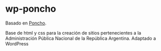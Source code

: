 # wp-poncho
Basado en [Poncho](https://github.com/matudelatower/wp-poncho).

Base de html y css para la creación de sitios pertenecientes a la Administración Pública Nacional de la República Argentina. Adaptado a WordPress

